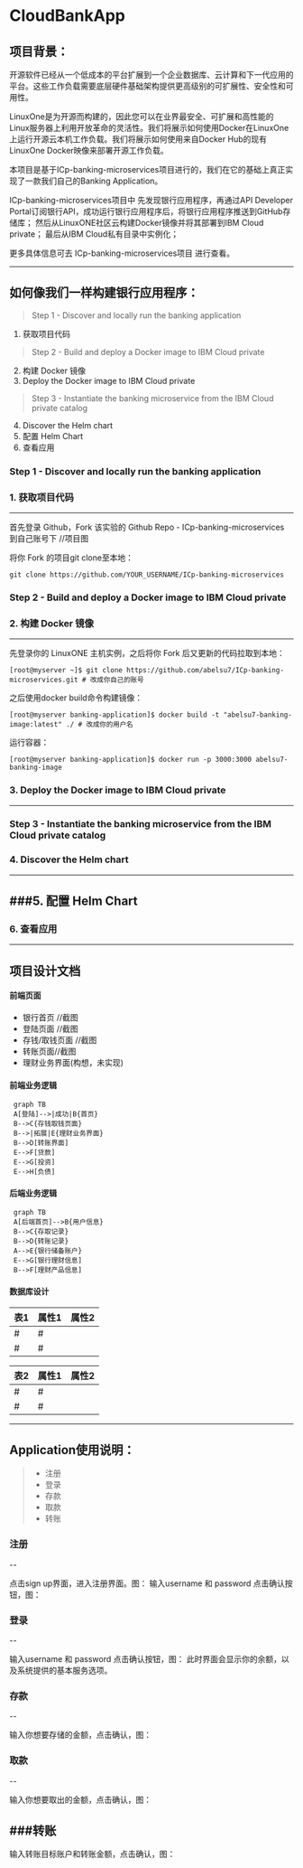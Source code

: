 
# CloudBankApp

## 项目背景：
开源软件已经从一个低成本的平台扩展到一个企业数据库、云计算和下一代应用的平台。这些工作负载需要底层硬件基础架构提供更高级别的可扩展性、安全性和可用性。     


LinuxOne是为开源而构建的，因此您可以在业界最安全、可扩展和高性能的Linux服务器上利用开放革命的灵活性。我们将展示如何使用Docker在LinuxOne上运行开源云本机工作负载。我们将展示如何使用来自Docker Hub的现有LinuxOne Docker映像来部署开源工作负载。  


本项目是基于ICp-banking-microservices项目进行的，我们在它的基础上真正实现了一款我们自己的Banking Application。

ICp-banking-microservices项目中
先发现银行应用程序，再通过API Developer Portal订阅银行API，成功运行银行应用程序后，将银行应用程序推送到GitHub存储库；
然后从LinuxONE社区云构建Docker镜像并将其部署到IBM Cloud private；
最后从IBM Cloud私有目录中实例化；

更多具体信息可去 ICp-banking-microservices项目 进行查看。

-----



## 如何像我们一样构建银行应用程序：
> Step 1 - Discover and locally run the banking application
 1. 获取项目代码
 
> Step 2 - Build and deploy a Docker image to IBM Cloud private
 2. 构建 Docker 镜像
 3. Deploy the Docker image to IBM Cloud private
 
> Step 3 - Instantiate the banking microservice from the IBM Cloud private catalog
 4. Discover the Helm chart
 5. 配置 Helm Chart
 6. 查看应用


### Step 1 - Discover and locally run the banking application


### **1. 获取项目代码**
---------

首先登录 Github，Fork 该实验的 Github Repo - ICp-banking-microservices 到自己账号下
//项目图

将你 Fork 的项目git clone至本地：

    git clone https://github.com/YOUR_USERNAME/ICp-banking-microservices



### Step 2 - Build and deploy a Docker image to IBM Cloud private

### **2. 构建 Docker 镜像**
---------------


先登录你的 LinuxONE 主机实例，之后将你 Fork 后又更新的代码拉取到本地：

    [root@myserver ~]$ git clone https://github.com/abelsu7/ICp-banking-microservices.git # 改成你自己的账号

之后使用docker build命令构建镜像：

    [root@myserver banking-application]$ docker build -t "abelsu7-banking-image:latest" ./ # 改成你的用户名
运行容器：

    [root@myserver banking-application]$ docker run -p 3000:3000 abelsu7-banking-image

### **3. Deploy the Docker image to IBM Cloud private**
-----------------------------------------------


### Step 3 - Instantiate the banking microservice from the IBM Cloud private catalog


### **4. Discover the Helm chart**
--------------------------

###**5. 配置 Helm Chart**
----------------

### **6. 查看应用**
-----------


## 项目设计文档
#### **前端页面**
- 银行首页 //截图
- 登陆页面 //截图
- 存钱/取钱页面 //截图
- 转账页面//截图
- 理财业务界面(构想，未实现)
#### **前端业务逻辑**

```
 graph TB
 A[登陆]-->|成功|B{首页}
 B-->C{存钱取钱页面}
 B-->|拓展|E{理财业务界面}
 B-->D[转账界面]
 E-->F[贷款]
 E-->G[投资]
 E-->H[负债]
```
#### **后端业务逻辑**
```
 graph TB
 A[后端首页]-->B{用户信息}
 B-->C{存取记录}
 B-->D{转账记录}
 A-->E{银行储备账户}
 E-->G[银行理财信息]
 B-->F[理财产品信息]
```


#### **数据库设计**
   

表1| 属性1 |属性2
---|---|---
# | #|
# | #|

表2| 属性1 |属性2
---|---|---
# | #|
# | #|





-------

## Application使用说明：
> * 注册
> * 登录
> * 存款
> * 取款
> * 转账

### **注册**
--

点击sign up界面，进入注册界面。图：
输入username 和 password  点击确认按钮，图：

### **登录**
--

输入username 和 password  点击确认按钮，图：
此时界面会显示你的余额，以及系统提供的基本服务选项。

### **存款**
--

  输入你想要存储的金额，点击确认，图：

### **取款**
--

  输入你想要取出的金额，点击确认，图：

###**转账**
--

  输入转账目标账户和转账金额，点击确认，图：







